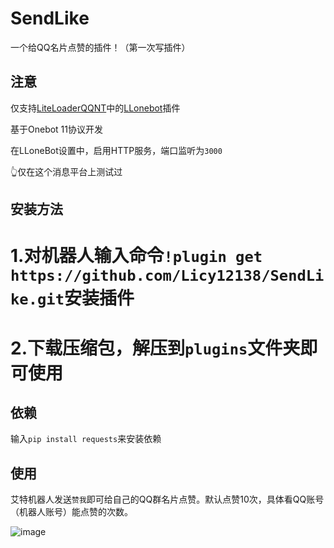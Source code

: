 # SendLike

一个给QQ名片点赞的插件！（第一次写插件）

## 注意

仅支持[LiteLoaderQQNT](https://github.com/LiteLoaderQQNT/LiteLoaderQQNT)中的[LLonebot](https://github.com/LLOneBot/LLOneBot)插件

基于Onebot 11协议开发

在LLoneBot设置中，启用HTTP服务，端口监听为`3000`

👆仅在这个消息平台上测试过

## 安装方法

# 1.对机器人输入命令`!plugin get https://github.com/Licy12138/SendLike.git`安装插件

# 2.下载压缩包，解压到`plugins`文件夹即可使用

## 依赖

输入`pip install requests`来安装依赖

## 使用

艾特机器人发送`赞我`即可给自己的QQ群名片点赞。默认点赞10次，具体看QQ账号（机器人账号）能点赞的次数。

![image](https://github.com/user-attachments/assets/e27da724-92b6-48a2-85f7-77a728334a8e)

